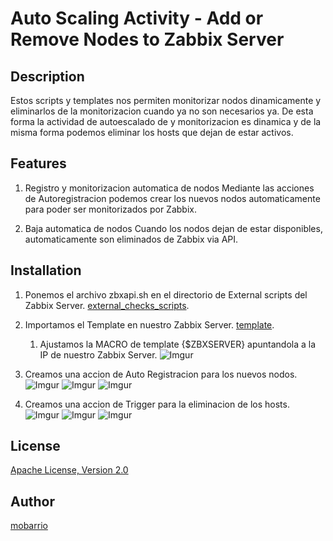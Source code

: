 Auto Scaling Activity - Add or Remove Nodes to Zabbix Server
=============

## Description
Estos scripts y templates nos permiten monitorizar nodos dinamicamente y eliminarlos de la monitorizacion cuando ya no son necesarios ya. De esta forma la actividad de autoescalado de y monitorizacion es dinamica y de la misma forma podemos eliminar los hosts que dejan de estar activos.

## Features
1. Registro y monitorizacion automatica de nodos 
Mediante las acciones de Autoregistracion podemos crear los nuevos nodos automaticamente para poder ser monitorizados por Zabbix.

2. Baja automatica de nodos
Cuando los nodos dejan de estar disponibles, automaticamente son eliminados de Zabbix via API.

## Installation
1. Ponemos el archivo zbxapi.sh en el directorio de External scripts del Zabbix Server. [external_checks_scripts](https://github.com/tsubauaaa/zabbix_aws_integration/tree/master/external_checks_scripts).

2. Importamos el Template en nuestro Zabbix Server. [template](https://github.com/tsubauaaa/zabbix_aws_integration/blob/master/templates/Template_AWS_Integration.xml).
   1. Ajustamos la MACRO de template {$ZBXSERVER} apuntandola a la IP de nuestro Zabbix Server.
![Imgur](https://i.imgur.com/rQrtB1Gl.png)

3. Creamos una accion de Auto Registracion para los nuevos nodos.
![Imgur](https://i.imgur.com/xxKGmL6l.png)
![Imgur](https://i.imgur.com/ax6VA3Gl.png)
![Imgur](https://i.imgur.com/dy07x38l.png)

4. Creamos una accion de Trigger para la eliminacion de los hosts.
![Imgur](https://i.imgur.com/u7AOQJZl.png)
![Imgur](https://i.imgur.com/lXFePHtl.png)
![Imgur](https://i.imgur.com/fQNjf94l.png)


## License
[Apache License, Version 2.0](http://www.apache.org/licenses/LICENSE-2.0)

## Author
[mobarrio](https://github.com/mobarrio)
